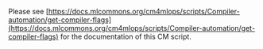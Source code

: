 Please see [https://docs.mlcommons.org/cm4mlops/scripts/Compiler-automation/get-compiler-flags](https://docs.mlcommons.org/cm4mlops/scripts/Compiler-automation/get-compiler-flags) for the documentation of this CM script.
